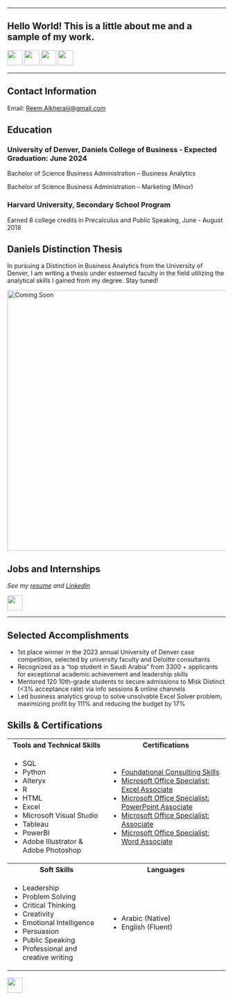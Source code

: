 <a name="top"></a>
<hr>

## Hello World! This is a little about me and a sample of my work.
[<img src="https://user-images.githubusercontent.com/91146906/162140860-bfb69654-5603-49bd-a7a1-a836ab1c772c.svg" height="35"/>](#education)
[<img src="https://user-images.githubusercontent.com/91146906/152290724-72946642-3e58-4ba3-b5b8-b687628526b1.svg" height="35"/>](#DanielsDistinction)
[<img src="https://user-images.githubusercontent.com/91146906/162140921-207cd392-cfe5-40e6-a84e-0a16e19e405a.svg" height="35"/>](#profExp)
[<img src="https://user-images.githubusercontent.com/91146906/162140965-cf707805-9abd-43f7-8314-4f96794c44dc.svg" height="35"/>](#skills)

<a name="education"></a>
<hr>

## Contact Information
Email: Reem.Alkheraiji@gmail.com

## Education
### University of Denver, Daniels College of Business - Expected Graduation: June 2024
Bachelor of Science Business Administration – Business Analytics

Bachelor of Science Business Administration – Marketing (Minor)

### Harvard University, Secondary School Program
Earned 8 college credits in Precalculus and Public Speaking, June - August 2018

<a name="DanielsDistinction"></a>
## Daniels Distinction Thesis
In pursuing a Distinction in Business Analytics from the University of Denver, I am writing a thesis under esteemed faculty in the field utilizing the analytical skills I gained from my degree. Stay tuned!

<img src="https://marketplace.canva.com/EAFijA-Es8I/1/0/1600w/canva-beige-minimalist-stay-tuned-coming-soon-instagram-post-iv_vQnhdRkY.jpg" width="600" alt="Coming Soon">



## Jobs and Internships
<i>See my <a href="/2024.03_Reem_Alkheraiji_Resume.pdf" target="_blank">resume</a> and <a href="https://www.linkedin.com/in/reemalkheraiji" target="_blank">LinkedIn</a></i>

[<img src="https://user-images.githubusercontent.com/91146906/152072378-b0168a2d-e85c-47c6-a272-fcfb3f6a44ae.svg" height="35"/>](#top)

<a name="skills"></a>
<hr>

## Selected Accomplishments
 </td>
    <td>
      <ul>
        <li> 1st place winner in the 2023 annual University of Denver case competition, selected by university faculty and Deloitte consultants</li>
        <li> Recognized as a “top student in Saudi Arabia” from 3300 + applicants for exceptional academic achievement and leadership skills</li>
        <li> Mentored 120 10th-grade students to secure admissions to Misk Distinct (<3% acceptance rate) via info sessions & online channels</li>
        <li>Led business analytics group to solve unsolvable Excel Solver problem, maximizing profit by 111% and reducing the budget by 17%</li>
      </ul>
    </td>
  </tr>

## Skills & Certifications

<table style="width: 100%; table-layout: fixed;">
  <tr>
    <th>Tools and Technical Skills</th>
    <th>Certifications</th>
  </tr>
  <tr>
    <td>
      <ul>
        <li>SQL</li>
        <li>Python</li>
        <li>Alteryx</li>
        <li>R</li>
        <li>HTML</li>
        <li>Excel</li>
        <li>Microsoft Visual Studio</li>
        <li>Tableau</li>
        <li>PowerBI</li>
        <li>Adobe Illustrator & Adobe Photoshop</li>
      </ul>
    </td>
    <td>
      <ul>
        <li><a href="https://www.virtualbadge.io/certificate-validator?credential=d97a517f-b550-4625-8796-ea6d05151adc">Foundational Consulting Skills</a></li>
        <li><a href="https://www.credly.com/badges/cf54c46a-6673-43a7-af8e-d29a4ba40ffc?source=linked_in_profile">Microsoft Office Specialist: Excel Associate</a></li>
        <li><a href="https://www.credly.com/badges/ec4f9475-0c63-410a-b85d-cd884a6ca09b?source=linked_in_profile">Microsoft Office Specialist: PowerPoint Associate</a></li>
        <li><a href="https://www.credly.com/badges/64a22958-d6fb-4cbd-bfc8-8f6150a98ab2?source=linked_in_profile">Microsoft Office Specialist: Associate</a></li>
        <li><a href="https://www.credly.com/badges/43a5a26c-1dc7-41fe-85e9-2bb36c3cd1a4?source=linked_in_profile">Microsoft Office Specialist: Word Associate</a></li>
      </ul>
    </td>
  </tr>
  <tr>
    <th>Soft Skills</th>
    <th>Languages</th>
  </tr>
  <tr>
    <td>
      <ul>
        <li>Leadership</li>
        <li>Problem Solving</li>
        <li>Critical Thinking</li>
        <li>Creativity</li>
        <li>Emotional Intelligence</li>
        <li>Persuasion</li>
        <li>Public Speaking</li>
        <li>Professional and creative writing</li>
      </ul>
    </td>
    <td>
      <ul>
        <li>Arabic (Native)</li>
        <li>English (Fluent)</li>
      </ul>
    </td>
  </tr>
</table>


[<img src="https://user-images.githubusercontent.com/91146906/152072378-b0168a2d-e85c-47c6-a272-fcfb3f6a44ae.svg" height="35"/>](#top)
